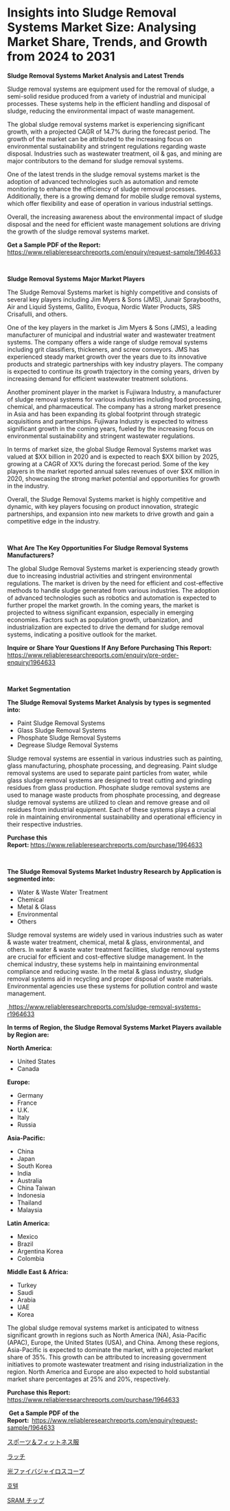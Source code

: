 <p><h1>Insights into Sludge Removal Systems Market Size: Analysing Market Share, Trends, and Growth from 2024 to 2031</h1></p><p><strong>Sludge Removal Systems Market Analysis and Latest Trends</strong></p>
<p><p>Sludge removal systems are equipment used for the removal of sludge, a semi-solid residue produced from a variety of industrial and municipal processes. These systems help in the efficient handling and disposal of sludge, reducing the environmental impact of waste management.</p><p>The global sludge removal systems market is experiencing significant growth, with a projected CAGR of 14.7% during the forecast period. The growth of the market can be attributed to the increasing focus on environmental sustainability and stringent regulations regarding waste disposal. Industries such as wastewater treatment, oil & gas, and mining are major contributors to the demand for sludge removal systems.</p><p>One of the latest trends in the sludge removal systems market is the adoption of advanced technologies such as automation and remote monitoring to enhance the efficiency of sludge removal processes. Additionally, there is a growing demand for mobile sludge removal systems, which offer flexibility and ease of operation in various industrial settings.</p><p>Overall, the increasing awareness about the environmental impact of sludge disposal and the need for efficient waste management solutions are driving the growth of the sludge removal systems market.</p></p>
<p><strong>Get a Sample PDF of the Report:&nbsp;</strong> <a href="https://www.reliableresearchreports.com/enquiry/request-sample/1964633">https://www.reliableresearchreports.com/enquiry/request-sample/1964633</a></p>
<p>&nbsp;</p>
<p><strong>Sludge Removal Systems Major Market Players</strong></p>
<p><p>The Sludge Removal Systems market is highly competitive and consists of several key players including Jim Myers & Sons (JMS), Junair Spraybooths, Air and Liquid Systems, Gallito, Evoqua, Nordic Water Products, SRS Crisafulli, and others. </p><p>One of the key players in the market is Jim Myers & Sons (JMS), a leading manufacturer of municipal and industrial water and wastewater treatment systems. The company offers a wide range of sludge removal systems including grit classifiers, thickeners, and screw conveyors. JMS has experienced steady market growth over the years due to its innovative products and strategic partnerships with key industry players. The company is expected to continue its growth trajectory in the coming years, driven by increasing demand for efficient wastewater treatment solutions.</p><p>Another prominent player in the market is Fujiwara Industry, a manufacturer of sludge removal systems for various industries including food processing, chemical, and pharmaceutical. The company has a strong market presence in Asia and has been expanding its global footprint through strategic acquisitions and partnerships. Fujiwara Industry is expected to witness significant growth in the coming years, fueled by the increasing focus on environmental sustainability and stringent wastewater regulations.</p><p>In terms of market size, the global Sludge Removal Systems market was valued at $XX billion in 2020 and is expected to reach $XX billion by 2025, growing at a CAGR of XX% during the forecast period. Some of the key players in the market reported annual sales revenues of over $XX million in 2020, showcasing the strong market potential and opportunities for growth in the industry. </p><p>Overall, the Sludge Removal Systems market is highly competitive and dynamic, with key players focusing on product innovation, strategic partnerships, and expansion into new markets to drive growth and gain a competitive edge in the industry.</p></p>
<p>&nbsp;</p>
<p><strong>What Are The Key Opportunities For Sludge Removal Systems Manufacturers?</strong></p>
<p><p>The global Sludge Removal Systems market is experiencing steady growth due to increasing industrial activities and stringent environmental regulations. The market is driven by the need for efficient and cost-effective methods to handle sludge generated from various industries. The adoption of advanced technologies such as robotics and automation is expected to further propel the market growth. In the coming years, the market is projected to witness significant expansion, especially in emerging economies. Factors such as population growth, urbanization, and industrialization are expected to drive the demand for sludge removal systems, indicating a positive outlook for the market.</p></p>
<p><strong>Inquire or Share Your Questions If Any Before Purchasing This Report:</strong> <a href="https://www.reliableresearchreports.com/enquiry/pre-order-enquiry/1964633">https://www.reliableresearchreports.com/enquiry/pre-order-enquiry/1964633</a></p>
<p>&nbsp;</p>
<p><strong>Market Segmentation</strong></p>
<p><strong>The Sludge Removal Systems Market Analysis by types is segmented into:</strong></p>
<p><ul><li>Paint Sludge Removal Systems</li><li>Glass Sludge Removal Systems</li><li>Phosphate Sludge Removal Systems</li><li>Degrease Sludge Removal Systems</li></ul></p>
<p><p>Sludge removal systems are essential in various industries such as painting, glass manufacturing, phosphate processing, and degreasing. Paint sludge removal systems are used to separate paint particles from water, while glass sludge removal systems are designed to treat cutting and grinding residues from glass production. Phosphate sludge removal systems are used to manage waste products from phosphate processing, and degrease sludge removal systems are utilized to clean and remove grease and oil residues from industrial equipment. Each of these systems plays a crucial role in maintaining environmental sustainability and operational efficiency in their respective industries.</p></p>
<p><strong>Purchase this Report:&nbsp;</strong><a href="https://www.reliableresearchreports.com/purchase/1964633">https://www.reliableresearchreports.com/purchase/1964633</a></p>
<p>&nbsp;</p>
<p><strong>The Sludge Removal Systems Market Industry Research by Application is segmented into:</strong></p>
<p><ul><li>Water & Waste Water Treatment</li><li>Chemical</li><li>Metal & Glass</li><li>Environmental</li><li>Others</li></ul></p>
<p><p>Sludge removal systems are widely used in various industries such as water & waste water treatment, chemical, metal & glass, environmental, and others. In water & waste water treatment facilities, sludge removal systems are crucial for efficient and cost-effective sludge management. In the chemical industry, these systems help in maintaining environmental compliance and reducing waste. In the metal & glass industry, sludge removal systems aid in recycling and proper disposal of waste materials. Environmental agencies use these systems for pollution control and waste management.</p></p>
<p><a href="https://www.reliableresearchreports.com/sludge-removal-systems-r1964633">&nbsp;https://www.reliableresearchreports.com/sludge-removal-systems-r1964633</a></p>
<p><strong>In terms of Region, the Sludge Removal Systems Market Players available by Region are:</strong></p>
<p>
    <p> <strong> North America: </strong>
        <ul>
            <li>United States</li>
            <li>Canada</li>
        </ul>
        </p> 
    <p> <strong> Europe: </strong>
        <ul>
            <li>Germany</li>
            <li>France</li>
            <li>U.K.</li>
            <li>Italy</li>
            <li>Russia</li>
        </ul>
        </p> 
    <p> <strong> Asia-Pacific: </strong>
        <ul>
            <li>China</li>
            <li>Japan</li>
            <li>South Korea</li>
            <li>India</li>
            <li>Australia</li>
            <li>China Taiwan</li>
            <li>Indonesia</li>
            <li>Thailand</li>
            <li>Malaysia</li>
        </ul>
        </p> 
    <p> <strong> Latin America: </strong>
        <ul>
            <li>Mexico</li>
            <li>Brazil</li>
            <li>Argentina Korea</li>
            <li>Colombia</li>
        </ul>
        </p> 
    <p> <strong> Middle East & Africa: </strong>
        <ul>
            <li>Turkey</li>
            <li>Saudi</li>
            <li>Arabia</li>
            <li>UAE</li>
            <li>Korea</li>
        </ul>
    </p>
    </p>
<p><p>The global sludge removal systems market is anticipated to witness significant growth in regions such as North America (NA), Asia-Pacific (APAC), Europe, the United States (USA), and China. Among these regions, Asia-Pacific is expected to dominate the market, with a projected market share of 35%. This growth can be attributed to increasing government initiatives to promote wastewater treatment and rising industrialization in the region. North America and Europe are also expected to hold substantial market share percentages at 25% and 20%, respectively.</p></p>
<p><strong>Purchase this Report: </strong><a href="https://www.reliableresearchreports.com/purchase/1964633">https://www.reliableresearchreports.com/purchase/1964633</a></p>
<p>&nbsp;<strong>Get a Sample PDF of the Report:&nbsp;&nbsp;</strong><a href="https://www.reliableresearchreports.com/enquiry/request-sample/1964633">https://www.reliableresearchreports.com/enquiry/request-sample/1964633</a></p>
<p><strong></strong></p>
<p><p><a href="https://medium.com/@kimalker_178/%E3%82%B9%E3%83%9D%E3%83%BC%E3%83%84%E3%81%8A%E3%82%88%E3%81%B3%E3%83%95%E3%82%A3%E3%83%83%E3%83%88%E3%83%8D%E3%82%B9%E3%82%A6%E3%82%A7%E3%82%A2%E3%81%AE%E5%B8%82%E5%A0%B4%E8%AA%BF%E6%9F%BB%E3%83%AC%E3%83%9D%E3%83%BC%E3%83%88-%E3%81%9D%E3%81%AE%E6%AD%B4%E5%8F%B2%E3%81%A8%E4%BA%88%E6%B8%AC2031%E5%B9%B4%E3%81%BE%E3%81%A72031-970ca44f4a89">スポーツ＆フィットネス服</a></p><p><a href="https://github.com/marbadji/Market-Research-Report-List-1/blob/main/617175421504.md">ラッチ</a></p><p><a href="https://medium.com/@lewis15david/%E5%85%89%E3%83%95%E3%82%A1%E3%82%A4%E3%83%90%E3%83%BC%E3%82%B8%E3%83%A3%E3%82%A4%E3%83%AD%E3%82%B9%E3%82%B3%E3%83%BC%E3%83%97%E5%B8%82%E5%A0%B4-%E7%A8%AE%E9%A1%9E-%E3%82%A2%E3%83%97%E3%83%AA%E3%82%B1%E3%83%BC%E3%82%B7%E3%83%A7%E3%83%B3-%E5%9C%B0%E7%90%86%E3%81%AB%E3%82%88%E3%82%8B%E5%8C%85%E6%8B%AC%E7%9A%84%E8%A9%95%E4%BE%A1-031b21b1524a">光ファイバジャイロスコープ</a></p><p><a href="https://medium.com/@karenburke2009/%ED%98%B8%ED%85%94-%EC%8B%9C%EC%9E%A5-%EC%A0%84%EB%A7%9D-%EC%82%B0%EC%97%85-%EA%B0%9C%EC%9A%94-%EB%B0%8F-%EC%98%88%EC%B8%A1-2024%EB%85%84-2031%EB%85%84-9e028a8e04a3">호텔</a></p><p><a href="https://github.com/KaydenJohns1964/Market-Research-Report-List-1/blob/main/366110521505.md">SRAM チップ</a></p></p>